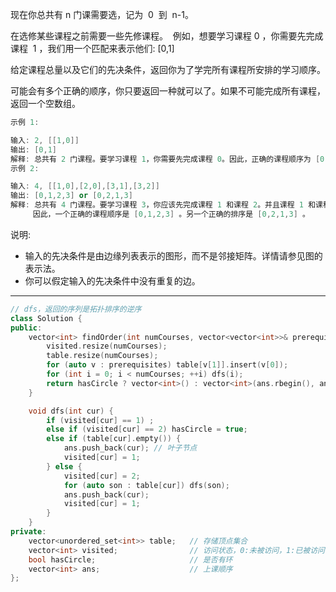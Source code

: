 现在你总共有 n 门课需要选，记为  0  到  n-1。

在选修某些课程之前需要一些先修课程。  例如，想要学习课程 0 ，你需要先完成课程  1 ，我们用一个匹配来表示他们: [0,1]

给定课程总量以及它们的先决条件，返回你为了学完所有课程所安排的学习顺序。

可能会有多个正确的顺序，你只要返回一种就可以了。如果不可能完成所有课程，返回一个空数组。

```cpp
示例 1:

输入: 2, [[1,0]]
输出: [0,1]
解释: 总共有 2 门课程。要学习课程 1，你需要先完成课程 0。因此，正确的课程顺序为 [0,1] 。
示例 2:

输入: 4, [[1,0],[2,0],[3,1],[3,2]]
输出: [0,1,2,3] or [0,2,1,3]
解释: 总共有 4 门课程。要学习课程 3，你应该先完成课程 1 和课程 2。并且课程 1 和课程 2 都应该排在课程 0 之后。
     因此，一个正确的课程顺序是 [0,1,2,3] 。另一个正确的排序是 [0,2,1,3] 。
```

说明:

- 输入的先决条件是由边缘列表表示的图形，而不是邻接矩阵。详情请参见图的表示法。
- 你可以假定输入的先决条件中没有重复的边。

---

```cpp
// dfs，返回的序列是拓扑排序的逆序
class Solution {
public:
    vector<int> findOrder(int numCourses, vector<vector<int>>& prerequisites) {
        visited.resize(numCourses);
        table.resize(numCourses);
        for (auto v : prerequisites) table[v[1]].insert(v[0]);
        for (int i = 0; i < numCourses; ++i) dfs(i);
        return hasCircle ? vector<int>() : vector<int>(ans.rbegin(), ans.rend());
    }

    void dfs(int cur) {
        if (visited[cur] == 1) ;
        else if (visited[cur] == 2) hasCircle = true;
        else if (table[cur].empty()) {
            ans.push_back(cur); // 叶子节点
            visited[cur] = 1;
        } else {
            visited[cur] = 2;
            for (auto son : table[cur]) dfs(son);
            ans.push_back(cur);
            visited[cur] = 1;
        }
    }
private:
    vector<unordered_set<int>> table;   // 存储顶点集合
    vector<int> visited;                // 访问状态，0:未被访问，1:已被访问，2:正在访问
    bool hasCircle;                     // 是否有环
    vector<int> ans;                    // 上课顺序
};
```
